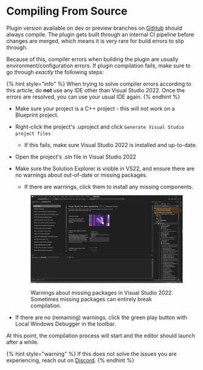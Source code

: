 # Compiling From Source

Plugin version available on dev or preview branches on [GitHub](https://github.com/VoxelPlugin/VoxelPlugin) should always compile. The plugin gets built through an internal CI pipeline before changes are merged, which means it is very rare for build errors to slip through. &#x20;

Because of this, compiler errors when building the plugin are usually environment/configuration errors. If plugin compilation fails, make sure to go through _exactly_ the following steps:

{% hint style="info" %}
When trying to solve compiler errors according to this article, do **not** use any IDE other than Visual Studio 2022. Once the errors are resolved, you can use your usual IDE again. &#x20;
{% endhint %}

* Make sure your project is a C++ project - this will not work on a Blueprint project.
* Right-click the project's .uproject and click `Generate Visual Studio project files`
  * If this fails, make sure Visual Studio 2022 is installed and up-to-date.
* Open the project's .sln file in Visual Studio 2022
*   Make sure the Solution Explorer is visible in VS22, and ensure there are no warnings about out-of-date or missing packages.

    * If there are warnings, click them to install any missing components.

    <figure><img src="../../../.gitbook/assets/image (23).png" alt=""><figcaption><p>Warnings about missing packages in Visual Studio 2022. Sometimes missing packages can entirely break compilation.</p></figcaption></figure>
* If there are no (remaining) warnings, click the green play button with Local Windows Debugger in the toolbar.

At this point, the compilation process will start and the editor should launch after a while.

{% hint style="warning" %}
If this does not solve the issues you are experiencing, reach out on [Discord](https://discord.voxelplugin.com).
{% endhint %}
